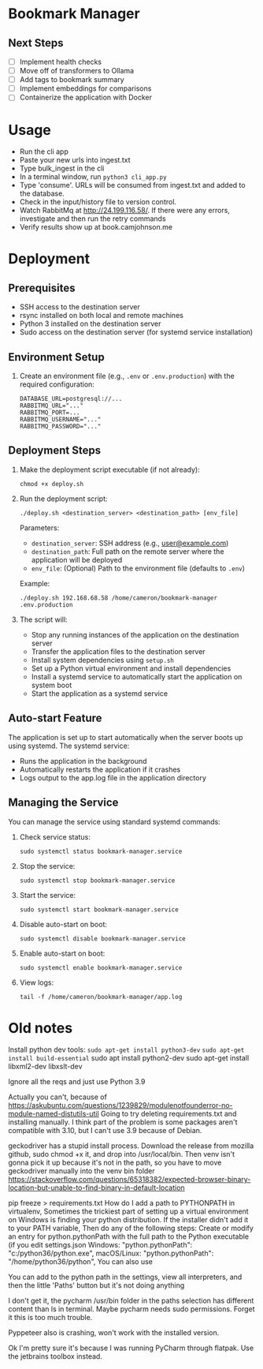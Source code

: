 
# Bookmark Manager

## Next Steps
- [ ] Implement health checks
- [ ] Move off of transformers to Ollama
- [ ] Add tags to bookmark summary
- [ ] Implement embeddings for comparisons
- [ ] Containerize the application with Docker

# Usage
* Run the cli app
* Paste your new urls into ingest.txt
* Type bulk_ingest in the cli
* In a terminal window, run `python3 cli_app.py`
* Type 'consume'. URLs will be consumed from ingest.txt and added to the database.
* Check in the input/history file to version control.
* Watch RabbitMq at http://24.199.116.58/. If there were any errors, investigate and then run the retry commands
* Verify results show up at book.camjohnson.me

# Deployment
## Prerequisites
* SSH access to the destination server
* rsync installed on both local and remote machines
* Python 3 installed on the destination server
* Sudo access on the destination server (for systemd service installation)

## Environment Setup
1. Create an environment file (e.g., `.env` or `.env.production`) with the required configuration:
   ```
   DATABASE_URL=postgresql://...
   RABBITMQ_URL="..."
   RABBITMQ_PORT=...
   RABBITMQ_USERNAME="..."
   RABBITMQ_PASSWORD="..."
   ```

## Deployment Steps
1. Make the deployment script executable (if not already):
   ```
   chmod +x deploy.sh
   ```

2. Run the deployment script:
   ```
   ./deploy.sh <destination_server> <destination_path> [env_file]
   ```

   Parameters:
   - `destination_server`: SSH address (e.g., user@example.com)
   - `destination_path`: Full path on the remote server where the application will be deployed
   - `env_file`: (Optional) Path to the environment file (defaults to `.env`)

   Example:
   ```
   ./deploy.sh 192.168.68.58 /home/cameron/bookmark-manager .env.production
   ```

3. The script will:
   - Stop any running instances of the application on the destination server
   - Transfer the application files to the destination server
   - Install system dependencies using `setup.sh`
   - Set up a Python virtual environment and install dependencies
   - Install a systemd service to automatically start the application on system boot
   - Start the application as a systemd service

## Auto-start Feature
The application is set up to start automatically when the server boots up using systemd. The systemd service:
- Runs the application in the background
- Automatically restarts the application if it crashes
- Logs output to the app.log file in the application directory

## Managing the Service
You can manage the service using standard systemd commands:

1. Check service status:
   ```
   sudo systemctl status bookmark-manager.service
   ```

2. Stop the service:
   ```
   sudo systemctl stop bookmark-manager.service
   ```

3. Start the service:
   ```
   sudo systemctl start bookmark-manager.service
   ```

4. Disable auto-start on boot:
   ```
   sudo systemctl disable bookmark-manager.service
   ```

5. Enable auto-start on boot:
   ```
   sudo systemctl enable bookmark-manager.service
   ```

6. View logs:
   ```
   tail -f /home/cameron/bookmark-manager/app.log
   ```

# Old notes
Install python dev tools: `sudo apt-get install python3-dev`
`sudo apt-get install build-essential`
sudo apt install python2-dev
sudo apt-get install libxml2-dev libxslt-dev

Ignore all the reqs and just use Python 3.9

Actually you can't, because of https://askubuntu.com/questions/1239829/modulenotfounderror-no-module-named-distutils-util
Going to try deleting requirements.txt and installing manually. I think part of the problem is some packages aren't compatible with 3.10, but I can't use 3.9 because of Debian.

geckodriver has a stupid install process. Download the release from mozilla github, sudo chmod +x it, and drop into /usr/local/bin.
Then venv isn't gonna pick it up because it's not in the path, so you have to move geckodriver manually into the venv bin folder
https://stackoverflow.com/questions/65318382/expected-browser-binary-location-but-unable-to-find-binary-in-default-location


pip freeze > requirements.txt How do I add a path to PYTHONPATH in virtualenv, Sometimes the trickiest part of setting up a virtual environment on Windows is finding your python distribution. If the installer didn't add it to your PATH variable,​  Then do any of the following steps: Create or modify an entry for python.pythonPath with the full path to the Python executable (if you edit settings.json Windows: "python.pythonPath": "c:/python36/python.exe", macOS/Linux: "python.pythonPath": "/home/python36/python", You can also use

You can add to the python path in the settings, view all interpreters, and then the little 'Paths' button but it's not doing anything

I don't get it, the pycharm /usr/bin folder in the paths selection has different content than ls in terminal.
Maybe pycharm needs sudo permissions. Forget it this is too much trouble.

Pyppeteer also is crashing, won't work with the installed version.

Ok I'm pretty sure it's because I was running PyCharm through flatpak. Use the jetbrains toolbox instead.

